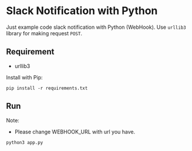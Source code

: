 # Slack Notification with Python
Just example code slack notification with Python (WebHook). Use `urllib3` library for making request `POST`.

## Requirement
- urllib3

Install with Pip:
```
pip install -r requirements.txt
```

## Run
Note: 
- Please change WEBHOOK_URL with url you have. 

```
python3 app.py
```
